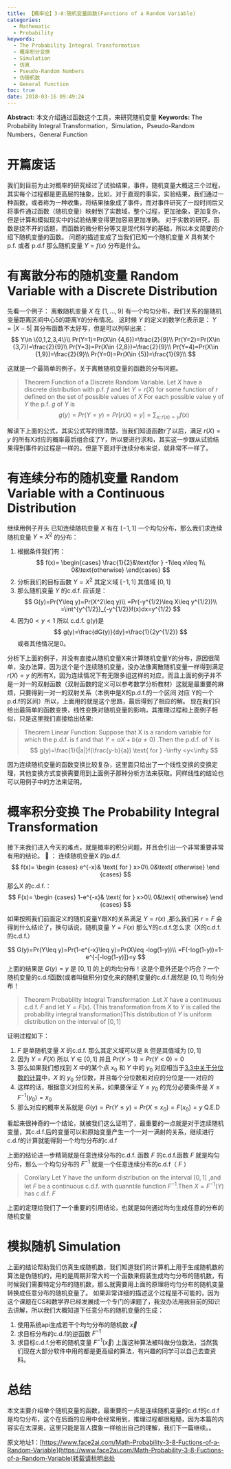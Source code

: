 ```yaml
---
title: 【概率论】3-8:随机变量函数(Functions of a Random Variable)
categories:
  - Mathematic
  - Probability
keywords:
  - The Probability Integral Transformation
  - 概率积分变换
  - Simulation
  - 仿真
  - Pseudo-Random Numbers
  - 伪随机数
  - General Function
toc: true
date: 2018-03-16 09:49:24
---
```


**Abstract:** 本文介绍通过函数这个工具，来研究随机变量
**Keywords:** The Probability Integral Transformation，Simulation，Pseudo-Random Numbers，General Function

<!--more-->
# 开篇废话
我们到目前为止对概率的研究经过了试验结果，事件，随机变量大概这三个过程，其实每个过程都是更高层的抽象，比如，对于直观的事实，实验结果，我们通过一种函数，或者称为一种收集，将结果抽象成了事件，而对事件研究了一段时间后又将事件通过函数（随机变量）映射到了实数域，整个过程，更加抽象，更加复杂，但是计算和模拟现实中的试验结果变得更加容易更加准确。
对于实数的研究，函数是绕不开的话题，而函数的微分积分等又是现代科学的基础，所以本文简要的介绍下随机变量的函数。
问题的描述变成了当我们已知一个随机变量 $X$ 具有某个p.f. 或者 p.d.f 那么随机变量 $Y=f(x)$ 分布是什么。
# 有离散分布的随机变量 Random Variable with a Discrete Distribution
先看一个例子：
离散随机变量 $X$ 在 $[1,\dots ,9]$ 有一个均匀分布，我们关系的是随机变量距离区间中心5的距离Y的分布情况。
这时候 $Y$ 的定义的数学化表示是： $Y=|X-5|$ 其分布函数不太好写，但是可以列举出来：
$$
Y\in \{0,1,2,3,4\}\\
Pr(Y=1)=Pr(X\in {4,6})=\frac{2}{9}\\
Pr(Y=2)=Pr(X\in {3,7})=\frac{2}{9}\\
Pr(Y=3)=Pr(X\in {2,8})=\frac{2}{9}\\
Pr(Y=4)=Pr(X\in {1,9})=\frac{2}{9}\\
Pr(Y=0)=Pr(X\in {5})=\frac{1}{9}\\
$$

这就是一个最简单的例子，关于离散随机变量的函数的分布问题。

>Theorem Function of a Discrete Random Variable. Let $X$ have a discrete distribution with p.f. $f$ and let $Y=r(X)$ for some function of $r$ defined on the set of possible values of $X$ For each possible value y of $Y$ the p.f. $g$ of $Y$ is
$$
g(y)=Pr(Y=y)=Pr[r(X)=y]=\sum_{x;r(x)=y}f(x)
$$

解读下上面的公式，其实公式写的很清楚，当我们知道函数r了以后，满足 $r(X)=y$ 的所有X对应的概率最后组合成了Y，所以要进行求和，其实这一步跟从试验结果得到事件的过程是一样的。但是下面对于连续分布来说，就非常不一样了。
# 有连续分布的随机变量 Random Variable with a Continuous Distribution
继续用例子开头
已知连续随机变量 $X$ 有在 $[-1,1]$ 一个均匀分布，那么我们求连续随机变量 $Y=X^2$ 的分布：
1. 根据条件我们有：
$$
f(x)=
\begin{cases}
\frac{1}{2}&\text{for } -1\leq x\leq 1\\
0&\text{otherwise}
\end{cases}
$$
2. 分析我们的目标函数 $Y=X^2$ 其定义域 $[-1,1]$ 其值域 $[0,1]$
3. 那么随机变量 $Y$ 的c.d.f. 应该是：
$$
G(y)=Pr(Y\leq y)=Pr(X^2\leq y)\\
=Pr(-y^{1/2}\leq X\leq y^{1/2})\\
=\int^{y^{1/2}}_{-y^{1/2}}f(x)dx=y^{1/2}
$$
4. 因为$0<y<1$ 所以 c.d.f. g(y)是
$$
g(y)=\frac{dG(y)}{dy}=\frac{1}{2y^{1/2}}
$$
或者其他情况是0。

分析下上面的例子，并没有直接从随机变量X来计算随机变量Y的分布，原因很简单，没办法算，因为这个是个连续随机变量，没办法像离散随机变量一样得到满足 $r(X)=y$ 的所有X，因为连续情况下有无限多组这样的对应，而且上面的例子并不是一对一的双射函数（双射函数的定义可以参考数学分析教材）这就是最重要的麻烦，只要得到一对一的双射关系（本例中是X的p.d.f.的一个区间 对应 Y的一个p.d.f的区间）所以，上面用的就是这个思路，最后得到了相应的解。
现在我们只给出最简单的函数变换，线性变换对随机变量的影响，其推理过程和上面例子相似，只是这里我们直接给出结果:

> Theorem Linear Function: Suppose that X is a random variable for which the p.d.f. is f and that $Y=aX+b(a\neq 0)$ .Then the p.d.f. of Y is
$$
g(y)=\frac{1}{|a|}f(\frac{y-b}{a}) \text{ for } -\infty <y<\infty
$$

因为连续随机变量的函数变换比较复杂，这里面只给出了一个线性变换的变换定理，其他变换方式变换需要用到上面例子那种分析方法来获取。同样线性的结论也可以用例子中的方法来证明。

# 概率积分变换 The Probability Integral Transformation
接下来我们进入今天的难点，就是概率的积分问题，并且会引出一个非常重要非常有用的结论。
🌰 ：
连续随机变量X 的p.d.f.
$$
f(x)=
\begin {cases}
e^{-x}& \text{ for } x>0\\
0&\text{ otherwise}
\end {cases}
$$
那么X 的c.d.f.：
$$
F(x)=
\begin {cases}
1-e^{-x}& \text{ for } x>0\\
0&\text{ otherwise}
\end {cases}
$$

如果按照我们前面定义的随机变量Y跟X的关系满足 $Y=r(x)$ ,那么我们另 $r=F$ 会得到什么结论了，换句话说，随机变量 $Y=F(x)$ 那么Y的c.d.f.怎么求（X的c.d.f.的c.d.f.）

$$
G(y)=Pr(Y\leq y)=Pr(1-e^{-x}\leq y)=Pr(X\leq -log(1-y))\\
=F(-log(1-y))=1-e^{-[-log(1-y)]}=y
$$
上面的结果是 $G(y)=y$ 是 $[0,1]$ 的上的均匀分布！这是个意外还是个巧合？一个随机变量的c.d.f函数(或者叫做积分)变化来的随机变量的c.d.f.居然是 $[0,1]$ 均匀分布！

> Theorem Probability Integral Transformation .Let $X$ have a continuous c.d.f. $F$ and let $Y=F(x)$. (This transformation from $X$ to $Y$ is called the probability integral transformation)This distribution of $Y$ is uniform distribution on the interval of $[0,1]$

证明过程如下：
1. $F$ 是单随机变量 $X$ 的c.d.f. 那么其定义域可以是 $\mathbb{R}$ 但是其值域为 $[0,1]$
2. 因为 $Y=F(X)$ 所以 $Y\in [0,1]$ 并且 $Pr(Y>1)=Pr(Y<0)=0$
3. 那么如果我们想找到 $X$ 中的某个点 $x_0$ 和 $Y$ 中的 $y_0$ 对应相当于[3.3中关于分位数的计算](https://face2ai.com/Math-Probability-3-3-Cumulative-Distribution-Function/)中，$X$ 的 $y_0$ 分位数，并且每个分位数和对应的分位是一一对应的
4. 这样的话，根据意义对应的关系，如果要保证 $Y\leq y_0$ 的充分必要条件是 $X\leq F^{-1}(y_0)=x_0$
5. 那么对应的概率关系就是 $G(y)=Pr(Y\leq y)=Pr(X\leq x_0)=F(x_0)=y$
Q.E.D

看起来很神奇的一个结论，就被我们这么证明了，最重要的一点就是对于连续随机变量，其c.d.f.后的变量可以和原始变量产生一个一对一满射的关系，继续进行c.d.f的计算就能得到一个均匀分布的c.d.f

上面的结论进一步精简就是任意连续分布的c.d.f. 函数 $F$ 的c.d.f.函数 $F$ 就是均匀分布，那么一个均匀分布的 $F^{-1}$ 就是一个任意连续分布的c.d.f（ $F$ ）

>Corollary Let $Y$ have the uniform distribution on the interval $[0,1]$ ,and let $F$ be a continuous  c.d.f. with quanntile function $F^{-1}$.Then $X=F^{-1}(Y)$ has c.d.f. $F$

上面的定理给我们了一个重要的引用结论，也就是如何通过均匀生成任意的分布的随机变量

# 模拟随机 Simulation
上面的结论帮助我们仿真生成随机数，我们知道我们的计算机上用于生成随机数的算法是伪随机的，用的是周期非常大的一个函数来假装生成均匀分布的随机数，有时候我们需要特定分布的随机数，那么就需要用上面的原理将均匀分布的随机变量转换成任意分布的随机变量了。
如果非常详细的描述这个过程是不可能的，因为这个课题在CS和数学界已经发展成一个专门的课题了，我没办法用我目前的知识去讲解，所以我们大概知道下任意分布的随机变量的生成：
1. 使用系统api生成若干个均匀分布的随机数 $\vec{x}$
2. 求目标分布的c.d.f的逆函数 $F^{-1}$
3. 求目标c.d.f.分布的随机变量 $F^{-1}(\vec{x})$
上面这种算法被叫做分位数法，当然我们现在大部分软件中用的都是更高级的算法，有兴趣的同学可以自己去查资料。
# 总结
本文主要介绍单个随机变量的函数，最重要的一点是连续随机变量的c.d.f的c.d.f是均匀分布，这个在后面的应用中会经常用到，推理过程都很粗糙，因为本篇的内容实在太深奥，这里只能是盲人摸象一样给出自己的理解，我们下一篇继续。。





原文地址1：[https://www.face2ai.com/Math-Probability-3-8-Fuctions-of-a-Random-Variable](https://www.face2ai.com/Math-Probability-3-8-Fuctions-of-a-Random-Variable)转载请标明出处

